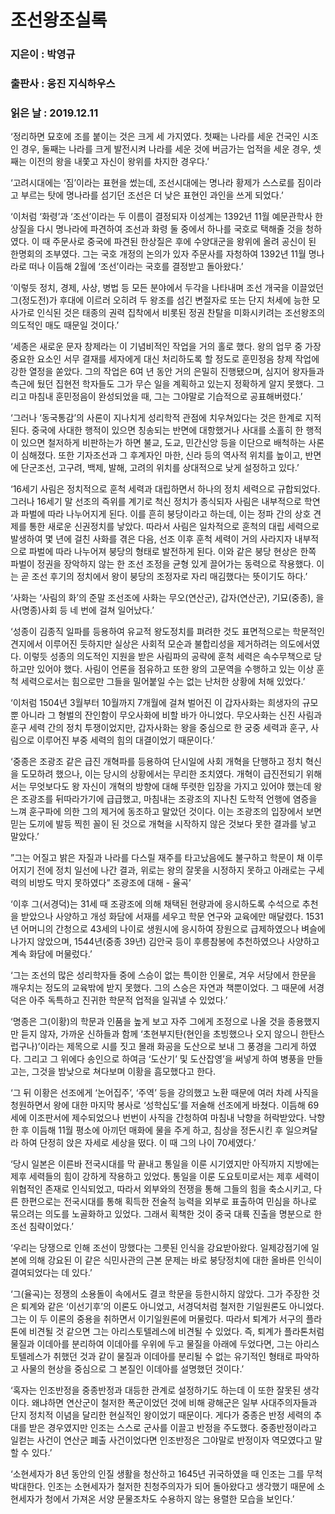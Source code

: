 # 조선왕조실록
### 지은이 : 박영규
### 출판사 : 웅진 지식하우스
### 읽은 날 : 2019.12.11

‘정리하면 묘호에 조를 붙이는 것은 크게 세 가지였다. 첫째는 나라를 세운 건국인 시조인 경우, 둘째는 나라를 크게 발전시켜 나라를 세운 것에 버금가는 업적을 세운 경우, 셋째는 이전의 왕을 내쫓고 자신이 왕위를 차지한 경우다.’

‘고려시대에는 ‘짐’이라는 표현을 썼는데, 조선시대에는 명나라 황제가 스스로를 짐이라고 부르는 탓에 명나라를 섬기던 조선은 더 낮은 표현인 과인을 쓰게 되었다.’

‘이처럼 ‘화령’과 ‘조선’이라는 두 이름이 결정되자 이성계는 1392년 11월 예문관학사 한상질을 다시 명나라에 파견하여 조선과 화령 둘 중에서 하나를 국호로 택해줄 것을 청하였다. 이 때 주문사로 중국에 파견된 한상질은 후에 수양대군을 왕위에 올려 공신이 된 한명회의 조부였다. 그는 국호 개정의 논의가 있자 주문사를 자청하여 1392년 11월 명나라로 떠나 이듬해 2월에 ‘조선’이라는 국호를 결정받고 돌아왔다.’

‘이렇듯 정치, 경제, 사상, 병법 등 모든 분야에서 두각을 나타내며 조선 개국을 이끌었던 그(정도전)가 후대에 이르러 오히려 두 왕조를 섬긴 변절자로 또는 단지 처세에 능한 모사가로 인식된 것은 태종의 권력 집착에서 비롯된 정권 찬탈을 미화시키려는 조선왕조의 의도적인 매도 때문일 것이다.’

‘세종은 새로운 문자 창제라는 이 기념비적인 작업을 거의 홀로 했다. 왕의 업무 중 가장 중요한 요소인 서무 결재를 세자에게 대신 처리하도록 할 정도로 훈민정음 창제 작업에 강한 열정을 쏟았다.
그의 작업은 6여 년 동안 거의 은밀히 진행됐으며, 심지어 왕자들과 측근에 뒀던 집현전 학자들도 그가 무슨 일을 계획하고 있는지 정확하게 알지 못했다. 그리고 마침내 훈민정음이 완성되었을 때, 그는 그야말로 기습적으로 공표해버렸다.’

‘그러나 ‘동국통감’의 사론이 지나치게 성리학적 관점에 치우쳐있다는 것은 한계로 지적된다. 중국에 사대한 행적이 있으면 칭송되는 반면에 대항했거나 사대를 소홀히 한 행적이 있으면 철저하게 비판하는가 하면 불교, 도교, 민간신앙 등을 이단으로 배척하는 사론이 심해졌다. 또한 기자조선과 그 후계자인 마한, 신라 등의 역사적 위치를 높이고, 반면에 단군조선, 고구려, 백제, 발해, 고려의 위치를 상대적으로 낮게 설정하고 있다.’

‘16세기 사림은 정치적으로 훈척 세력과 대립하면서 하나의 정치 세력으로 규합되었다. 그러나 16세기 말 선조의 즉위를 계기로 척신 정치가 종식되자 사림은 내부적으로 학연과 파벌에 따라 나누어지게 된다. 이를 흔히 붕당이라고 하는데, 이는 정파 간의 상호 견제를 통한 새로운 신권정치를 낳았다. 따라서 사림은 일차적으로 훈척의 대립 세력으로 발생하여 몇 년에 걸친 사화를 겪은 다음, 선조 이후 훈척 세력이 거의 사라지자 내부적으로 파벌에 따라 나누어져 붕당의 형태로 발전하게 된다. 이와 같은 붕당 현상은 한쪽 파벌이 정권을 장악하지 않는 한 조선 조정을 균형 있게 끌어가는 동력으로 작용했다. 이는 곧 조선 후기의 정치에서 왕이 붕당의 조정자로 자리 매김했다는 뜻이기도 하다.’

‘사화는 ‘사림의 화’의 준말
조선조에 사화는 무오(연산군), 갑자(연산군), 기묘(중종), 을사(명종)사회 등 네 번에 걸쳐 일어났다.’

‘성종이 김종직 일파를 등용하여 유교적 왕도정치를 펴려한 것도 표면적으로는 학문적인 견지에서 이루어진 듯하지만 실상은 사회적 모순과 불합리성을 제거하려는 의도에서였다.
이렇듯 성종의 의도적인 지원을 받은 사림파의 공략에 훈척 세력은 속수무책으로 당하고만 있어야 했다. 사림이 언론을 점유하고 또한 왕의 고문역을 수행하고 있는 이상 훈척 세력으로서는 힘으로만 그들을 밀어붙일 수는 없는 난처한 상황에 처해 있었다.’

‘이처럼 1504년 3월부터 10월까지 7개월에 걸쳐 벌어진 이 갑자사화는 희생자의 규모뿐 아니라 그 형벌의 잔인함이 무오사화에 비할 바가 아니었다. 무오사화는 신진 사림과 훈구 세력 간의 정치 투쟁이었지만, 갑자사화는 왕을 중심으로 한 궁중 세력과 훈구, 사림으로 이루어진 부중 세력의 힘의 대결이었기 때문이다.’

‘중종은 조광조 같은 급진 개혁파를 등용하여 단시일에 사회 개혁을 단행하고 정치 혁신을 도모하려 했으나, 이는 당시의 상황에서는 무리한 조치였다. 개혁이 급진전되기 위해서는 무엇보다도 왕 자신이 개혁의 방향에 대해 뚜렷한 입장을 가지고 있어야 했는데 왕은 조광조를 뒤따라가기에 급급했고, 마침내는 조광조의 지나친 도학적 언행에 염증을 느껴 훈구파에 의한 그의 제거에 동조하고 말았던 것이다. 이는 조광조의 입장에서 보면 믿는 도끼에 발등 찍힌 꼴이 된 것으로 개혁을 시작하지 않은 것보다 못한 결과를 낳고 말았다.’

”그는 어질고 밝은 자질과 나라를 다스릴 재주를 타고났음에도 불구하고 학문이 채 이루어지기 전에 정치 일선에 나간 결과, 위로는 왕의 잘못을 시정하지 못하고 아래로는 구세력의 비방도 막지 못하였다” 조광조에 대해 - 율곡’

‘이후 그(서경덕)는 31세 때 조광조에 의해 채택된 현량과에 응시하도록 수석으로 추천을 받았으나 사양하고 개성 화담에 서재를 세우고 학문 연구와 교육에만 매달렸다. 1531년 어머니의 간청으로 43세의 나이로 생원시에 응시하여 장원으로 급제하였으나 벼슬에 나가지 않았으며, 1544년(중종 39년) 김안국 등이 후릉참봉에 추천하였으나 사양하고 계속 화담에 머물렀다.’

‘그는 조선의 많은 성리학자들 중에 스승이 없는 특이한 인물로, 겨우 서당에서 한문을 깨우치는 정도의 교육밖에 받지 못했다. 그의 스승은 자연과 책뿐이었다. 그 때문에 서경덕은 아주 독특하고 진귀한 학문적 업적을 일궈낼 수 있었다.’

‘명종은 그(이황)의 학문과 인품을 높게 보고 자주 그에게 조정으로 나올 것을 종용했지만 듣지 않자, 가까운 신하들과 함께 ‘초현부지탄(현인을 초빙했으나 오지 않으니 한탄스럽구나)’이라는 제목으로 시를 짓고 몰래 화공을 도산으로 보내 그 풍경을 그리게 하였다. 그리고 그 위에다 송인으로 하여금 ‘도산기’ 및 도산잡영’을 써넣게 하여 병풍을 만들고는, 그것을 밤낮으로 쳐다보며 이황을 흠모했다고 한다.

‘그 뒤 이황은 선조에게 ‘논어집주’, ‘주역’ 등을 강의했고 노환 때문에 여러 차례 사직을 청원하면서 왕에 대한 마지막 봉사로 ‘성학십도’를 저술해 선조에게 바쳤다. 이듬해 69세에 이조판서에 제수되었으나 번번이 사직을 간청하여 마침내 낙향을 허락받았다. 낙향한 후 이듬해 11월 평소에 아끼던 매화에 물을 주게 하고, 침상을 정돈시킨 후 일으켜달라 하여 단정히 앉은 자세로 세상을 떴다. 이 때 그의 나이 70세였다.’

‘당시 일본은 이른바 전국시대를 막 끝내고 통일을 이룬 시기였지만 아직까지 지방에는 제후 세력들의 힘이 강하게 작용하고 있었다. 통일을 이룬 도요토미로서는 제후 세력이 위협적인 존재로 인식되었고, 따라서 외부와의 전쟁을 통해 그들의 힘을 축소시키고, 다른 한편으로는 전국시대를 통해 획득한 전술적 능력을 외부로 표출하여 민심을 하나로 묶으려는 의도를 노골화하고 있었다. 그래서 획책한 것이 중국 대륙 진출을 명분으로 한 조선 침략이었다.’

‘우리는 당쟁으로 인해 조선이 망했다는 그릇된 인식을 강요받아왔다. 일제강점기에 일본에 의해 강요된 이 같은 식민사관의 근본 문제는 바로 붕당정치에 대한 올바른 인식이 결여되었다는 데 있다.’

‘그(율곡)는 정쟁의 소용돌이 속에서도 결코 학문을 등한시하지 않았다. 그가 주장한 것은 퇴계와 같은 ‘이선기후’의 이론도 아니었고, 서경덕처럼 철저한 기일원론도 아니었다. 그는 이 두 이론의 중용을 취하면서 이기일원론에 머물렀다. 따라서 퇴계가 서구의 플라톤에 비견될 것 같으면 그는 아리스토텔레스에 비견될 수 있었다. 즉, 퇴계가 플라톤처럼 물질과 이데아를 분리하여 이데아를 우위에 두고 물질을 아래에 두었다면, 그는 아리스토텔레스가 취했던 것과 같이 물질과 이데아를 분리될 수 없는 유기적인 형태로 파악하고 사물의 현상을 중심으로 그 본질인 이데아를 설명했던 것이다.’

‘혹자는 인조반정을 중종반정과 대등한 관계로 설정하기도 하는데 이 또한 잘못된 생각이다. 왜냐하면 연산군이 철저한 폭군이었던 것에 비해 광해군은 일부 사대주의자들과 단지 정치적 이념을 달리한 현실적인 왕이었기 때문이다. 게다가 중종은 반정 세력의 추대를 받은 경우였지만 인조는 스스로 군사를 이끌고 반정을 주도했다. 중종반정이라고 일컫는 사건이 연산군 폐출 사건이었다면 인조반정은 그야말로 반정이자 역모였다고 말할 수 있다.’

‘소현세자가 8년 동안의 인질 생활을 청산하고 1645년 귀국하였을 때 인조는 그를 무척 박대한다. 인조는 소현세자가 철저한 친청주의자가 되어 돌아왔다고 생각했기 때문에 소현세자가 청에서 가져온 서양 문물조차도 수용하지 않는 용렬한 모습을 보인다.’